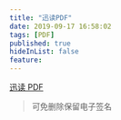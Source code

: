 ```yaml
---
title: "迅读PDF"
date: 2019-09-17 16:58:02
tags: [PDF]
published: true
hideInList: false
feature:
---
```


[迅读 PDF](http://www.xundupdf.com/)

> 可免删除保留电子签名
